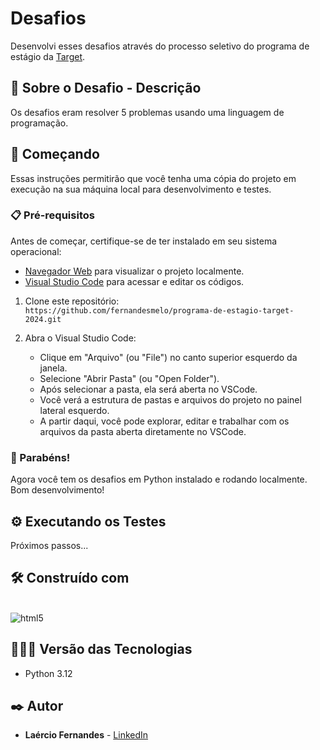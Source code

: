 # Desafios

Desenvolvi esses desafios através do processo seletivo do programa de estágio da [Target](https://www.linkedin.com/company/target/).

## 📝 Sobre o Desafio - Descrição
Os desafios eram resolver 5 problemas usando uma linguagem de programação. 

## 🚀 Começando
Essas instruções permitirão que você tenha uma cópia do projeto em execução na sua máquina local para desenvolvimento e testes.

### 📋 Pré-requisitos

Antes de começar, certifique-se de ter instalado em seu sistema operacional:
* [Navegador Web](https://www.google.com/chrome/) para visualizar o projeto localmente.
* [Visual Studio Code](https://code.visualstudio.com/) para acessar e editar os códigos.

1. Clone este repositório:
   <br>
   ```https://github.com/fernandesmelo/programa-de-estagio-target-2024.git```

2. Abra o Visual Studio Code:
   * Clique em "Arquivo" (ou "File") no canto superior esquerdo da janela.
   * Selecione "Abrir Pasta" (ou "Open Folder").
   * Após selecionar a pasta, ela será aberta no VSCode.
   * Você verá a estrutura de pastas e arquivos do projeto no painel lateral esquerdo.
   * A partir daqui, você pode explorar, editar e trabalhar com os arquivos da pasta aberta diretamente no VSCode.

### 🎉 Parabéns!
Agora você tem os desafios em Python instalado e rodando localmente. Bom desenvolvimento!

## ⚙️ Executando os Testes

Próximos passos...

## 🛠️ Construído com
<div style="display: inline-block"><br/>
  <img align="center" alt="html5" src="https://img.shields.io/badge/Python-3776AB?style=for-the-badge&logo=python&logoColor=white" />
</div><br/>

## 👨🏽‍💻 Versão das Tecnologias

* Python 3.12

## ✒️ Autor

* **Laércio Fernandes** - [LinkedIn](https://www.linkedin.com/in/laercio-fernandes/)
